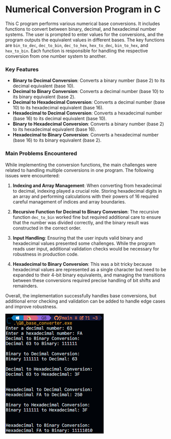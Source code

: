# Numerical Conversion Program in C

This C program performs various numerical base conversions. It includes functions to convert between binary, decimal, and hexadecimal number systems. The user is prompted to enter values for the conversions, and the program outputs the equivalent values in different bases. The key functions are `bin_to_dec`, `dec_to_bin`, `dec_to_hex`, `hex_to_dec`, `bin_to_hex`, and `hex_to_bin`. Each function is responsible for handling the respective conversion from one number system to another.

### Key Features

- **Binary to Decimal Conversion**: Converts a binary number (base 2) to its decimal equivalent (base 10).
- **Decimal to Binary Conversion**: Converts a decimal number (base 10) to its binary equivalent (base 2).
- **Decimal to Hexadecimal Conversion**: Converts a decimal number (base 10) to its hexadecimal equivalent (base 16).
- **Hexadecimal to Decimal Conversion**: Converts a hexadecimal number (base 16) to its decimal equivalent (base 10).
- **Binary to Hexadecimal Conversion**: Converts a binary number (base 2) to its hexadecimal equivalent (base 16).
- **Hexadecimal to Binary Conversion**: Converts a hexadecimal number (base 16) to its binary equivalent (base 2).

### Main Problems Encountered

While implementing the conversion functions, the main challenges were related to handling multiple conversions in one program. The following issues were encountered:

1. **Indexing and Array Management**: When converting from hexadecimal to decimal, indexing played a crucial role. Storing hexadecimal digits in an array and performing calculations with their powers of 16 required careful management of indices and array boundaries.

2. **Recursive Function for Decimal to Binary Conversion**: The recursive function `dec_to_bin` worked fine but required additional care to ensure that the number was divided correctly, and the binary result was constructed in the correct order.

3. **Input Handling**: Ensuring that the user inputs valid binary and hexadecimal values presented some challenges. While the program reads user input, additional validation checks would be necessary for robustness in production code.

4. **Hexadecimal to Binary Conversion**: This was a bit tricky because hexadecimal values are represented as a single character but need to be expanded to their 4-bit binary equivalents, and managing the transitions between these conversions required precise handling of bit shifts and remainders.

Overall, the implementation successfully handles base conversions, but additional error checking and validation can be added to handle edge cases and improve robustness.

![alt text](image.png)